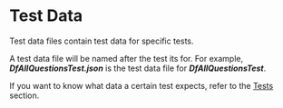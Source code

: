 # Test Data
Test data files contain test data for specific tests.

A test data file will be named after the test its for. For example, ***DfAllQuestionsTest.json*** is the test data file for ***DfAllQuestionsTest***.

If you want to know what data a certain test expects, refer to the [Tests](../tests) section.